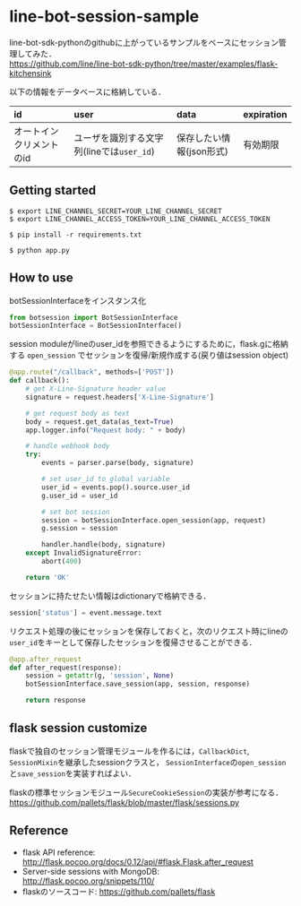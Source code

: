 # line-bot-session-sample

line-bot-sdk-pythonのgithubに上がっているサンプルをベースにセッション管理してみた．  
https://github.com/line/line-bot-sdk-python/tree/master/examples/flask-kitchensink

以下の情報をデータベースに格納している．

| id | user | data | expiration |
|:---|:-----|:-----|:-----------|
| オートインクリメントのid | ユーザを識別する文字列(lineでは`user_id`) | 保存したい情報(json形式) | 有効期限 |

## Getting started

```
$ export LINE_CHANNEL_SECRET=YOUR_LINE_CHANNEL_SECRET
$ export LINE_CHANNEL_ACCESS_TOKEN=YOUR_LINE_CHANNEL_ACCESS_TOKEN

$ pip install -r requirements.txt

$ python app.py
```

## How to use

botSessionInterfaceをインスタンス化
```python
from botsession import BotSessionInterface
botSessionInterface = BotSessionInterface()
```

session moduleがlineのuser_idを参照できるようにするために，flask.gに格納する
`open_session` でセッションを復帰/新規作成する(戻り値はsession object)

```python
@app.route("/callback", methods=['POST'])
def callback():
    # get X-Line-Signature header value
    signature = request.headers['X-Line-Signature']

    # get request body as text
    body = request.get_data(as_text=True)
    app.logger.info("Request body: " + body)

    # handle webhook body
    try:
        events = parser.parse(body, signature)

        # set user_id to global variable
        user_id = events.pop().source.user_id
        g.user_id = user_id

        # set bot session
        session = botSessionInterface.open_session(app, request)
        g.session = session

        handler.handle(body, signature)
    except InvalidSignatureError:
        abort(400)

    return 'OK'
```

セッションに持たせたい情報はdictionaryで格納できる．

```python
session['status'] = event.message.text
```

リクエスト処理の後にセッションを保存しておくと，次のリクエスト時にlineの`user_id`をキーとして保存したセッションを復帰させることができる．
```python
@app.after_request
def after_request(response):
    session = getattr(g, 'session', None)
    botSessionInterface.save_session(app, session, response)

    return response
```

## flask session customize
flaskで独自のセッション管理モジュールを作るには，`CallbackDict`, `SessionMixin`を継承したsessionクラスと，
`SessionInterface`の`open_session`と`save_session`を実装すればよい．

flaskの標準セッションモジュール`SecureCookieSession`の実装が参考になる．  
https://github.com/pallets/flask/blob/master/flask/sessions.py

## Reference
- flask API reference: http://flask.pocoo.org/docs/0.12/api/#flask.Flask.after_request
- Server-side sessions with MongoDB: http://flask.pocoo.org/snippets/110/
- flaskのソースコード: https://github.com/pallets/flask
